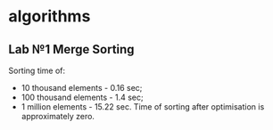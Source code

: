 # algorithms
## Lab №1 Merge Sorting
Sorting time of:
* 10 thousand elements - 0.16 sec;
* 100 thousand elements - 1.4 sec;
* 1 million elements - 15.22 sec.
Time of sorting after optimisation is approximately zero.
